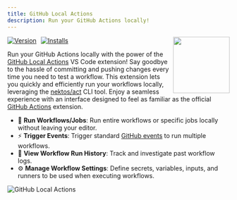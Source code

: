 ```yaml
---
title: GitHub Local Actions
description: Run your GitHub Actions locally!
---
```


<img src="./icon.png" align="right" width="128" height="128">

<div style="display: flex; gap: 10px;">
  <a href="https://marketplace.visualstudio.com/items?itemName=SanjulaGanepola.github-local-actions">
    <img src="https://img.shields.io/visual-studio-marketplace/v/SanjulaGanepola.github-local-actions" alt="Version">
  </a>
  <a href="https://marketplace.visualstudio.com/items?itemName=SanjulaGanepola.github-local-actions">
    <img src="https://img.shields.io/visual-studio-marketplace/i/SanjulaGanepola.github-local-actions" alt="Installs">
  </a>
</div>

Run your GitHub Actions locally with the power of the [GitHub Local Actions](https://marketplace.visualstudio.com/items?itemName=SanjulaGanepola.github-local-actions) VS Code extension! Say goodbye to the hassle of committing and pushing changes every time you need to test a workflow. This extension lets you quickly and efficiently run your workflows locally, leveraging the [nektos/act](https://github.com/nektos/act) CLI tool. Enjoy a seamless experience with an interface designed to feel as familiar as the official [GitHub Actions](https://marketplace.visualstudio.com/items?itemName=GitHub.vscode-github-actions) extension.

* 🚀 **Run Workflows/Jobs**: Run entire workflows or specific jobs locally without leaving your editor.
* ⚡ **Trigger Events**: Trigger standard [GitHub events](https://docs.github.com/en/actions/writing-workflows/choosing-when-your-workflow-runs/events-that-trigger-workflows) to run multiple workflows.
* 📖 **View Workflow Run History**: Track and investigate past workflow logs.
* ⚙️ **Manage Workflow Settings**: Define secrets, variables, inputs, and runners to be used when executing workflows.

![GitHub Local Actions](https://raw.githubusercontent.com/SanjulaGanepola/github-local-actions/main/images/github-local-actions.gif)
